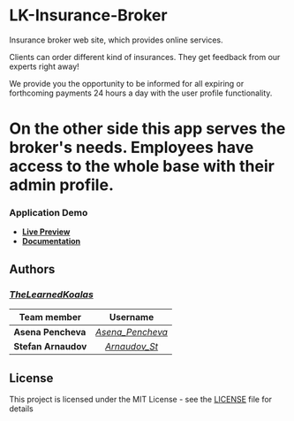 # LK-Insurance-Broker


Insurance broker web site, which provides online services.

Clients can order different kind of insurances. They get feedback from our experts right away!

We provide you the opportunity to be informed for all expiring or forthcoming payments 24 hours a day with the user profile functionality.

On the other side this app serves the broker's needs. Employees have access to the whole base with their admin profile.
=======
### Application Demo
- [**Live Preview**](http://koalas-insurance-broker.azurewebsites.net/home)
- [**Documentation**](https://cdn.rawgit.com/TheLearnedKoalas/Documentation/aff004d7/index.html)

## Authors

### [***TheLearnedKoalas***](https://github.com/TheLearnedKoalas)
| Team member         | Username     |
| -------------       | :--------:   |
| **Asena Pencheva**  | [*Asena_Pencheva*](http://telerikacademy.com/Users/Asena_Pencheva)      |
| **Stefan Arnaudov** | [*Arnaudov_St*](http://telerikacademy.com/Users/Arnaudov_St)  |

## License

This project is licensed under the MIT License - see the [LICENSE](LICENSE) file for details

